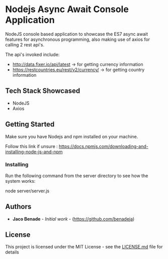 # Nodejs Async Await Console Application

NodeJS console based application to showcase the ES7 async await features for asynchronous programming, also making use of axios for calling 2 rest api's.

The api's invoked include:
- http://data.fixer.io/api/latest -> for getting currency information
- https://restcountries.eu/rest/v2/currency/ -> for getting country information

## Tech Stack Showcased
- NodeJS
- Axios

## Getting Started

Make sure you have Nodejs and npm installed on your machine.

Follow this link if unsure : https://docs.npmjs.com/downloading-and-installing-node-js-and-npm

### Installing

Run the following command from the server directory to see how the system works:

node server/server.js

## Authors

* **Jaco Benade** - *Initial work* - (https://github.com/benadeja)


## License

This project is licensed under the MIT License - see the [LICENSE.md](LICENSE.md) file for details
